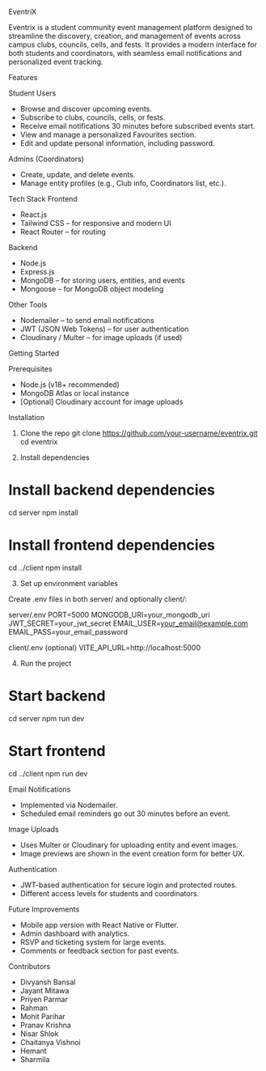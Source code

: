  EventriX

Eventrix is a student community event management platform designed to streamline the discovery, creation, and management of events across campus clubs, councils, cells, and fests. It provides a modern interface for both students and coordinators, with seamless email notifications and personalized event tracking.

 Features

 Student Users
- Browse and discover upcoming events.
- Subscribe to clubs, councils, cells, or fests.
- Receive email notifications 30 minutes before subscribed events start.
- View and manage a personalized Favourites section.
- Edit and update personal information, including password.

 Admins (Coordinators)
- Create, update, and delete events.
- Manage entity profiles (e.g., Club info, Coordinators list, etc.).

 Tech Stack
Frontend
- React.js
- Tailwind CSS – for responsive and modern UI
- React Router – for routing

Backend
- Node.js
- Express.js
- MongoDB – for storing users, entities, and events
- Mongoose – for MongoDB object modeling

Other Tools
- Nodemailer – to send email notifications
- JWT (JSON Web Tokens) – for user authentication
- Cloudinary / Multer – for image uploads (if used)


 Getting Started

Prerequisites
- Node.js (v18+ recommended)
- MongoDB Atlas or local instance
- [Optional] Cloudinary account for image uploads

 Installation

1. Clone the repo
git clone https://github.com/your-username/eventrix.git
cd eventrix

2. Install dependencies
# Install backend dependencies
cd server
npm install

# Install frontend dependencies
cd ../client
npm install

3. Set up environment variables

Create .env files in both server/ and optionally client/:

server/.env
PORT=5000
MONGODB_URI=your_mongodb_uri
JWT_SECRET=your_jwt_secret
EMAIL_USER=your_email@example.com
EMAIL_PASS=your_email_password

client/.env (optional)
VITE_API_URL=http://localhost:5000

4. Run the project
# Start backend
cd server
npm run dev

# Start frontend
cd ../client
npm run dev

 Email Notifications
- Implemented via Nodemailer.
- Scheduled email reminders go out 30 minutes before an event.

 Image Uploads
- Uses Multer or Cloudinary for uploading entity and event images.
- Image previews are shown in the event creation form for better UX.

 Authentication
- JWT-based authentication for secure login and protected routes.
- Different access levels for students and coordinators.

 Future Improvements
- Mobile app version with React Native or Flutter.
- Admin dashboard with analytics.
- RSVP and ticketing system for large events.
- Comments or feedback section for past events.

 Contributors
- Divyansh Bansal
- Jayant Mitawa
- Priyen Parmar
- Rahman
- Mohit Parihar
- Pranav Krishna
- Nisar Shlok
- Chaitanya Vishnoi
- Hemant
- Sharmila
